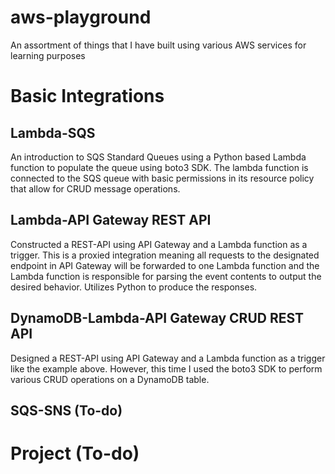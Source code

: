 # aws-playground
An assortment of things that I have built using various AWS services for learning purposes

# Basic Integrations
## Lambda-SQS

An introduction to SQS Standard Queues using a Python based Lambda function to populate the queue using boto3 SDK. The lambda function is connected to the SQS queue with basic permissions in its resource policy that allow for CRUD message operations.

## Lambda-API Gateway REST API

Constructed a REST-API using API Gateway and a Lambda function as a trigger. This is a proxied integration meaning all requests to the designated endpoint in API Gateway will be forwarded to one Lambda function and the Lambda function is responsible for parsing the event contents to output the desired behavior. Utilizes Python to produce the responses.

## DynamoDB-Lambda-API Gateway CRUD REST API

Designed a REST-API using API Gateway and a Lambda function as a trigger like the example above. However, this time I used the boto3 SDK to perform various CRUD operations on a DynamoDB table. 

## SQS-SNS (To-do)

# Project (To-do)
